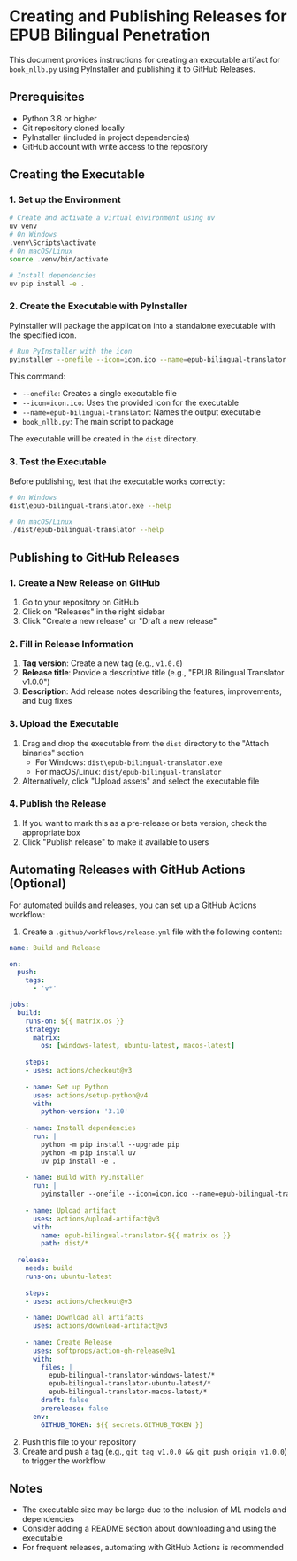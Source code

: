 # Creating and Publishing Releases for EPUB Bilingual Penetration

This document provides instructions for creating an executable artifact for `book_nllb.py` using PyInstaller and publishing it to GitHub Releases.

## Prerequisites

- Python 3.8 or higher
- Git repository cloned locally
- PyInstaller (included in project dependencies)
- GitHub account with write access to the repository

## Creating the Executable

### 1. Set up the Environment

```bash
# Create and activate a virtual environment using uv
uv venv
# On Windows
.venv\Scripts\activate
# On macOS/Linux
source .venv/bin/activate

# Install dependencies
uv pip install -e .
```

### 2. Create the Executable with PyInstaller

PyInstaller will package the application into a standalone executable with the specified icon.

```bash
# Run PyInstaller with the icon
pyinstaller --onefile --icon=icon.ico --name=epub-bilingual-translator book_nllb.py
```

This command:
- `--onefile`: Creates a single executable file
- `--icon=icon.ico`: Uses the provided icon for the executable
- `--name=epub-bilingual-translator`: Names the output executable
- `book_nllb.py`: The main script to package

The executable will be created in the `dist` directory.

### 3. Test the Executable

Before publishing, test that the executable works correctly:

```bash
# On Windows
dist\epub-bilingual-translator.exe --help

# On macOS/Linux
./dist/epub-bilingual-translator --help
```

## Publishing to GitHub Releases

### 1. Create a New Release on GitHub

1. Go to your repository on GitHub
2. Click on "Releases" in the right sidebar
3. Click "Create a new release" or "Draft a new release"

### 2. Fill in Release Information

1. **Tag version**: Create a new tag (e.g., `v1.0.0`)
2. **Release title**: Provide a descriptive title (e.g., "EPUB Bilingual Translator v1.0.0")
3. **Description**: Add release notes describing the features, improvements, and bug fixes

### 3. Upload the Executable

1. Drag and drop the executable from the `dist` directory to the "Attach binaries" section
   - For Windows: `dist\epub-bilingual-translator.exe`
   - For macOS/Linux: `dist/epub-bilingual-translator`
2. Alternatively, click "Upload assets" and select the executable file

### 4. Publish the Release

1. If you want to mark this as a pre-release or beta version, check the appropriate box
2. Click "Publish release" to make it available to users

## Automating Releases with GitHub Actions (Optional)

For automated builds and releases, you can set up a GitHub Actions workflow:

1. Create a `.github/workflows/release.yml` file with the following content:

```yaml
name: Build and Release

on:
  push:
    tags:
      - 'v*'

jobs:
  build:
    runs-on: ${{ matrix.os }}
    strategy:
      matrix:
        os: [windows-latest, ubuntu-latest, macos-latest]
        
    steps:
    - uses: actions/checkout@v3
    
    - name: Set up Python
      uses: actions/setup-python@v4
      with:
        python-version: '3.10'
        
    - name: Install dependencies
      run: |
        python -m pip install --upgrade pip
        python -m pip install uv
        uv pip install -e .
        
    - name: Build with PyInstaller
      run: |
        pyinstaller --onefile --icon=icon.ico --name=epub-bilingual-translator-${{ matrix.os }} book_nllb.py
        
    - name: Upload artifact
      uses: actions/upload-artifact@v3
      with:
        name: epub-bilingual-translator-${{ matrix.os }}
        path: dist/*
        
  release:
    needs: build
    runs-on: ubuntu-latest
    
    steps:
    - uses: actions/checkout@v3
    
    - name: Download all artifacts
      uses: actions/download-artifact@v3
      
    - name: Create Release
      uses: softprops/action-gh-release@v1
      with:
        files: |
          epub-bilingual-translator-windows-latest/*
          epub-bilingual-translator-ubuntu-latest/*
          epub-bilingual-translator-macos-latest/*
        draft: false
        prerelease: false
      env:
        GITHUB_TOKEN: ${{ secrets.GITHUB_TOKEN }}
```

2. Push this file to your repository
3. Create and push a tag (e.g., `git tag v1.0.0 && git push origin v1.0.0`) to trigger the workflow

## Notes

- The executable size may be large due to the inclusion of ML models and dependencies
- Consider adding a README section about downloading and using the executable
- For frequent releases, automating with GitHub Actions is recommended
